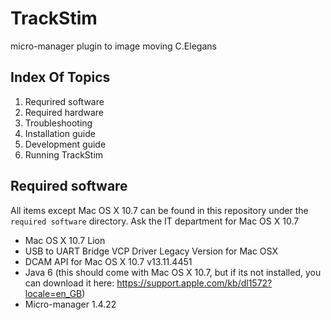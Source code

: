 # TrackStim
micro-manager plugin to image moving C.Elegans


## Index Of Topics
1. Requrired software
2. Required hardware
3. Troubleshooting
4. Installation guide
5. Development guide
6. Running TrackStim


## Required software

All items except Mac OS X 10.7 can be found in this repository under the ```required software``` directory.
Ask the IT department for Mac OS X 10.7

- Mac OS X 10.7 Lion
- USB to UART Bridge VCP Driver Legacy Version for Mac OSX
- DCAM API for Mac OS X 10.7 v13.11.4451
- Java 6 (this should come with Mac OS X 10.7, but if its not installed, you can download it here: https://support.apple.com/kb/dl1572?locale=en_GB) 
- Micro-manager 1.4.22





